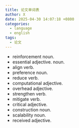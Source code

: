 ```yaml
---
title: 论文单词表
author: X
date: 2025-04-30 14:07:18 +0800
categories:
  - language
  - english
tags:
  - 论文
---
```

- reinforcement noun. 
- essential adjective. noun.
- align verb.
- preference noun.
- reduce verb.
- computational adjective.
- overhead adjective.
- strengthen verb.
- mitigate verb.
- critical adjective.
- construction noun.
- scalability noun.
- received adjective.
